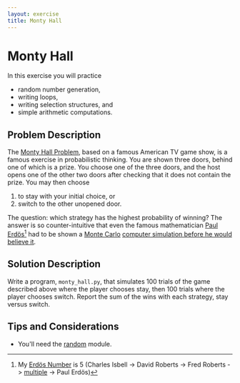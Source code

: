 ```yaml
---
layout: exercise
title: Monty Hall
---
```


# Monty Hall

In this exercise you will practice

- random number generation,
- writing loops,
- writing selection structures, and
- simple arithmetic computations.

## Problem Description

The [Monty Hall Problem](https://en.wikipedia.org/wiki/Monty_Hall_problem), based on a famous American TV game show, is a famous exercise in probabilistic thinking. You are shown three doors, behind one of which is a prize. You choose one of the three doors, and the host opens one of the other two doors after checking that it does not contain the prize. You may then choose

1. to stay with your initial choice, or
2. switch to the other unopened door.

The question: which strategy has the highest probability of winning? The answer is so counter-intuitive that even the famous mathematician [Paul Erdös](https://en.wikipedia.org/wiki/Paul_Erd%C5%91s)[^1] had to be shown a [Monte Carlo](https://en.wikipedia.org/wiki/Monte_Carlo_method) [computer simulation before he would believe it](https://www.google.com/books/edition/_/JAIU3iz_f3EC?hl=en&gbpv=1&pg=PA5&dq=which+door+has+the+cadillac).

## Solution Description

Write a program, `monty_hall.py`, that simulates 100 trials of the game described above where the player chooses stay, then 100 trials where the player chooses switch. Report the sum of the wins with each strategy, stay versus switch.

## Tips and Considerations

- You'll need the [random](https://docs.python.org/3/library/random.html) module.

[^1]: My [Erdös Number](https://en.wikipedia.org/wiki/Paul_Erd%C5%91s#Erd%C5%91s_number) is 5 (Charles Isbell -> David Roberts -> Fred Roberts -> [multiple](https://oakland.edu/enp/thedata/erdos2/) -> Paul Erdös)
